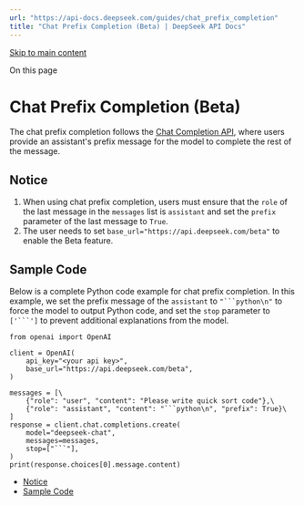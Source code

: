 ```yaml
---
url: "https://api-docs.deepseek.com/guides/chat_prefix_completion"
title: "Chat Prefix Completion (Beta) | DeepSeek API Docs"
---
```


[Skip to main content](https://api-docs.deepseek.com/guides/chat_prefix_completion#__docusaurus_skipToContent_fallback)

On this page

# Chat Prefix Completion (Beta)

The chat prefix completion follows the [Chat Completion API](https://api-docs.deepseek.com/api/create-chat-completion), where users provide an assistant's prefix message for the model to complete the rest of the message.

## Notice [​](https://api-docs.deepseek.com/guides/chat_prefix_completion\#notice "Direct link to Notice")

1. When using chat prefix completion, users must ensure that the `role` of the last message in the `messages` list is `assistant` and set the `prefix` parameter of the last message to `True`.
2. The user needs to set `base_url="https://api.deepseek.com/beta"` to enable the Beta feature.

## Sample Code [​](https://api-docs.deepseek.com/guides/chat_prefix_completion\#sample-code "Direct link to Sample Code")

Below is a complete Python code example for chat prefix completion. In this example, we set the prefix message of the `assistant` to ````"```python\n"```` to force the model to output Python code, and set the `stop` parameter to ````['```']```` to prevent additional explanations from the model.

````codeBlockLines_UUn8
from openai import OpenAI

client = OpenAI(
    api_key="<your api key>",
    base_url="https://api.deepseek.com/beta",
)

messages = [\
    {"role": "user", "content": "Please write quick sort code"},\
    {"role": "assistant", "content": "```python\n", "prefix": True}\
]
response = client.chat.completions.create(
    model="deepseek-chat",
    messages=messages,
    stop=["```"],
)
print(response.choices[0].message.content)

````

- [Notice](https://api-docs.deepseek.com/guides/chat_prefix_completion#notice)
- [Sample Code](https://api-docs.deepseek.com/guides/chat_prefix_completion#sample-code)